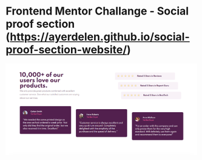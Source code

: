 # Frontend Mentor Challange - Social proof section (https://ayerdelen.github.io/social-proof-section-website/)

![](images/secreenshot.png)
